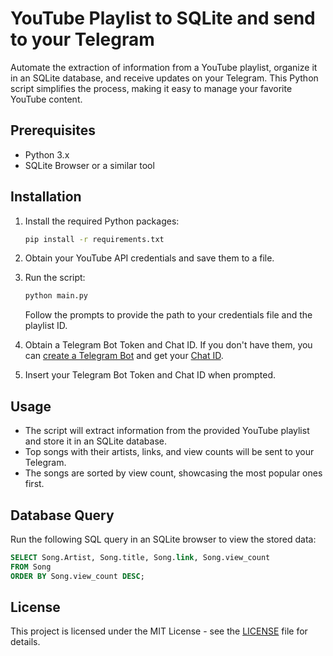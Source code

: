 # YouTube Playlist to SQLite and send to your Telegram

Automate the extraction of information from a YouTube playlist, organize it in an SQLite database, and receive updates on your Telegram. This Python script simplifies the process, making it easy to manage your favorite YouTube content.

## Prerequisites

- Python 3.x
- SQLite Browser or a similar tool

## Installation

1. Install the required Python packages:

    ```bash
    pip install -r requirements.txt
    ```

2. Obtain your YouTube API credentials and save them to a file.

3. Run the script:

    ```bash
    python main.py
    ```

    Follow the prompts to provide the path to your credentials file and the playlist ID.

4. Obtain a Telegram Bot Token and Chat ID. If you don't have them, you can [create a Telegram Bot](https://core.telegram.org/bots#botfather) and get your [Chat ID](https://t.me/getmyid_bot).

5. Insert your Telegram Bot Token and Chat ID when prompted.

## Usage

- The script will extract information from the provided YouTube playlist and store it in an SQLite database.
- Top songs with their artists, links, and view counts will be sent to your Telegram.
- The songs are sorted by view count, showcasing the most popular ones first.

## Database Query

Run the following SQL query in an SQLite browser to view the stored data:

```sql
SELECT Song.Artist, Song.title, Song.link, Song.view_count
FROM Song
ORDER BY Song.view_count DESC;
```


## License
This project is licensed under the MIT License - see the [LICENSE](LICENSE) file for details.

